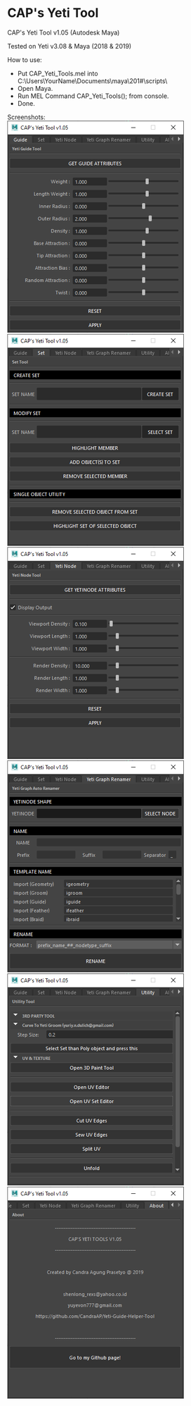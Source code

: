 # CAP's Yeti Tool
CAP's Yeti Tool v1.05 (Autodesk Maya)

Tested on Yeti v3.08 & Maya (2018 & 2019)

How to use:
- Put CAP_Yeti_Tools.mel into C:\Users\YourName\Documents\maya\201#\scripts\
- Open Maya.
- Run MEL Command CAP_Yeti_Tools(); from console.
- Done.

Screenshots:<br/>
![Alt text](https://github.com/CandraAP/Yeti-Guide-Helper-Tool/blob/master/01.png "Guide Tool")
![Alt text](https://github.com/CandraAP/Yeti-Guide-Helper-Tool/blob/master/02.png "Set Tool")
![Alt text](https://github.com/CandraAP/Yeti-Guide-Helper-Tool/blob/master/03.png "Yeti Node Tool")
![Alt text](https://github.com/CandraAP/Yeti-Guide-Helper-Tool/blob/master/04.png "Yeti Graph Node Rename Tool")
![Alt text](https://github.com/CandraAP/Yeti-Guide-Helper-Tool/blob/master/05.png "Utility")
![Alt text](https://github.com/CandraAP/Yeti-Guide-Helper-Tool/blob/master/06.png "About")
